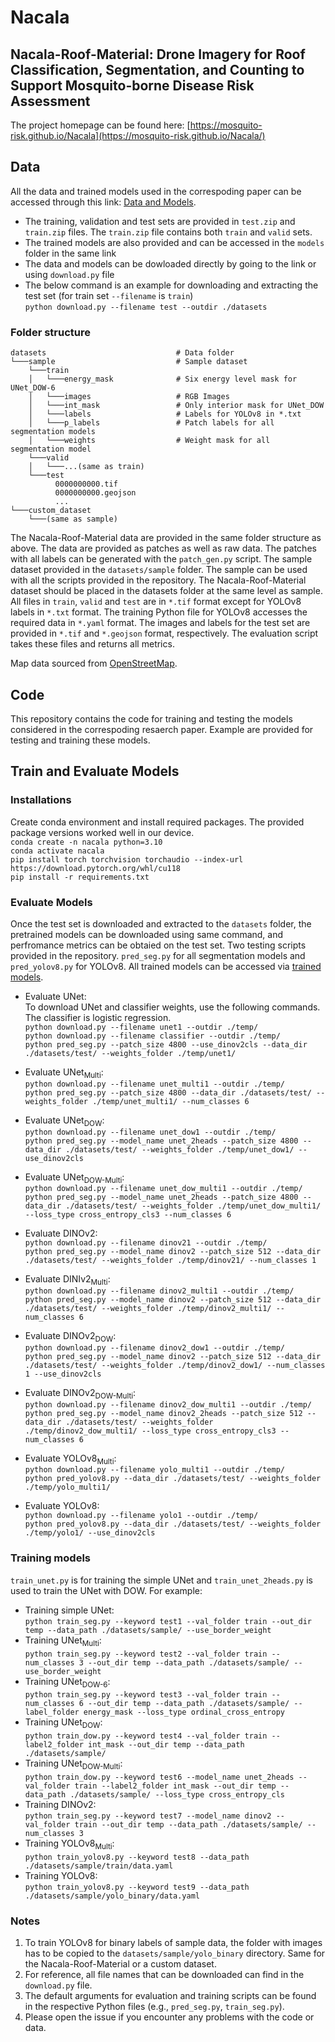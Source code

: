 # Nacala
## Nacala-Roof-Material: Drone Imagery for Roof Classification, Segmentation, and Counting to Support Mosquito-borne Disease Risk Assessment

The project homepage can be found here: [https://mosquito-risk.github.io/Nacala](https://mosquito-risk.github.io/Nacala/)

## Data
All the data and trained models used in the correspoding paper can be accessed through this link: [Data and Models](https://sid.erda.dk/sharelink/aHw1Pey5BC).
* The training, validation and test sets are provided in `test.zip` and `train.zip` files. The `train.zip` file contains both `train` and `valid` sets.
* The trained models are also provided and can be accessed in the `models` folder in the same link
* The data and models can be dowloaded directly by going to the link or using `download.py` file
* The below command is an example for downloading and extracting the test set (for train set `--filename` is `train`) <br />
  ```python download.py --filename test --outdir ./datasets``` <br />


### Folder structure
```
datasets                             # Data folder
└───sample                           # Sample dataset
    └───train
    │   └───energy_mask              # Six energy level mask for UNet_DOW-6
    │   └───images                   # RGB Images
    │   └───int_mask                 # Only interior mask for UNet_DOW
    │   └───labels                   # Labels for YOLOv8 in *.txt
    │   └───p_labels                 # Patch labels for all segmentation models
    │   └───weights                  # Weight mask for all segmentation model
    └───valid
    │   └───...(same as train)
    └───test
          0000000000.tif
          0000000000.geojson
          ...
└───custom_dataset 
    └───(same as sample)
```
The Nacala-Roof-Material data are provided in the same folder structure as above.
The data are provided as patches as well as raw data. The patches with all labels can be generated
with the `patch_gen.py` script.
The sample dataset provided in the `datasets/sample` folder.
The sample can be used with all the scripts provided in the repository.
The Nacala-Roof-Material dataset should be placed in the datasets folder at the same level as sample.
All files in `train`, `valid` and `test` are in `*.tif` format except for YOLOv8 labels in `*.txt` format.
The training Python file for YOLOv8 accesses the required data in `*.yaml` format.
The images and labels for the test set are provided in `*.tif` and `*.geojson` format, respectively.
The evaluation script takes these files and returns all metrics.

Map data sourced from [OpenStreetMap](https://www.openstreetmap.org/copyright).

## Code
This repository contains the code for training and testing the models considered in the correspoding resaerch paper.
Example are provided for testing and training these models.

## Train and Evaluate Models

### Installations
Create conda environment and install required packages. The provided package versions worked well in our device. <br>
`conda create -n nacala python=3.10` <br>
`conda activate nacala` <br>
`pip install torch torchvision torchaudio --index-url https://download.pytorch.org/whl/cu118` <br>
`pip install -r requirements.txt` <br>

### Evaluate Models
Once the test set is downloaded and extracted to the `datasets` folder,
the pretrained models can be downloaded using same command, and perfromance metrics can be obtaied on the test set.
Two testing scripts provided in the repository. `pred_seg.py` for all segmentation models
and `pred_yolov8.py` for YOLOv8.
All trained models can be accessed via [trained models](https://sid.erda.dk/sharelink/HF2srDrYEa).

* Evaluate UNet: <br />
To download UNet and classifier weights, use the following commands.
The classifier is logistic regression. <br>
```python download.py --filename unet1 --outdir ./temp/``` <br>
```python download.py --filename classifier --outdir ./temp/``` <br>
```python pred_seg.py --patch_size 4800 --use_dinov2cls --data_dir ./datasets/test/ --weights_folder ./temp/unet1/```

* Evaluate UNet<sub>Multi</sub>: <br>
```python download.py --filename unet_multi1 --outdir ./temp/``` <br>
```python pred_seg.py --patch_size 4800 --data_dir ./datasets/test/ --weights_folder ./temp/unet_multi1/ --num_classes 6``` <br>

* Evaluate UNet<sub>DOW</sub>: <br>
```python download.py --filename unet_dow1 --outdir ./temp/``` <br>
```python pred_seg.py --model_name unet_2heads --patch_size 4800 --data_dir ./datasets/test/ --weights_folder ./temp/unet_dow1/ --use_dinov2cls``` <br>

* Evaluate UNet<sub>DOW-Multi</sub>: <br>
```python download.py --filename unet_dow_multi1 --outdir ./temp/``` <br>
```python pred_seg.py --model_name unet_2heads --patch_size 4800 --data_dir ./datasets/test/ --weights_folder ./temp/unet_dow_multi1/ --loss_type cross_entropy_cls3 --num_classes 6``` <br>

* Evaluate DINOv2: <br>
```python download.py --filename dinov21 --outdir ./temp/``` <br>
```python pred_seg.py --model_name dinov2 --patch_size 512 --data_dir ./datasets/test/ --weights_folder ./temp/dinov21/ --num_classes 1``` <br>

* Evaluate DINIv2<sub>Multi</sub>: <br>
```python download.py --filename dinov2_multi1 --outdir ./temp/``` <br>
```python pred_seg.py --model_name dinov2 --patch_size 512 --data_dir ./datasets/test/ --weights_folder ./temp/dinov2_multi1/ --num_classes 6``` <br>

* Evaluate DINOv2<sub>DOW</sub>: <br>
```python download.py --filename dinov2_dow1 --outdir ./temp/``` <br>
```python pred_seg.py --model_name dinov2 --patch_size 512 --data_dir ./datasets/test/ --weights_folder ./temp/dinov2_dow1/ --num_classes 1 --use_dinov2cls``` <br>

* Evaluate DINOv2<sub>DOW-Multi</sub>: <br>
```python download.py --filename dinov2_dow_multi1 --outdir ./temp/``` <br>
```python pred_seg.py --model_name dinov2_2heads --patch_size 512 --data_dir ./datasets/test/ --weights_folder ./temp/dinov2_dow_multi1/ --loss_type cross_entropy_cls3 --num_classes 6``` <br>

* Evaluate YOLOv8<sub>Multi</sub>: <br>
```python download.py --filename yolo_multi1 --outdir ./temp/``` <br>
```python pred_yolov8.py --data_dir ./datasets/test/ --weights_folder ./temp/yolo_multi1/``` <br>
* Evaluate YOLOv8: <br>
```python download.py --filename yolo1 --outdir ./temp/``` <br>
```python pred_yolov8.py --data_dir ./datasets/test/ --weights_folder ./temp/yolo1/ --use_dinov2cls``` <br>

[//]: # (* Evaluate UNet<sub>2decoders</sub>: <br>)
[//]: # (```python download.py --filename unet_2d1 --outdir ./temp/``` <br>)
[//]: # (```python pred_unet.py --model_name unet_2decoders --patch_size 4800 --data_dir ./datasets/test/ --weights_folder ./temp/unet_2d1/ --use_dinov2cls``` <br>)


### Training models
`train_unet.py` is for training the simple UNet and `train_unet_2heads.py` is used to train the UNet with DOW.
For example:
* Training simple UNet: <br />
```python train_seg.py --keyword test1 --val_folder train --out_dir temp --data_path ./datasets/sample/ --use_border_weight```
* Training UNet<sub>Multi</sub>: <br />
```python train_seg.py --keyword test2 --val_folder train --num_classes 3 --out_dir temp --data_path ./datasets/sample/ --use_border_weight```
* Training UNet<sub>DOW-6</sub>: <br />
```python train_seg.py --keyword test3 --val_folder train --num_classes 6 --out_dir temp --data_path ./datasets/sample/ --label_folder energy_mask --loss_type ordinal_cross_entropy```
* Training UNet<sub>DOW</sub>: <br />
```python train_dow.py --keyword test4 --val_folder train --label2_folder int_mask --out_dir temp --data_path ./datasets/sample/```
* Training UNet<sub>DOW-Multi</sub>: <br />
```python train_dow.py --keyword test6 --model_name unet_2heads --val_folder train --label2_folder int_mask --out_dir temp --data_path ./datasets/sample/ --loss_type cross_entropy_cls```
* Training DINOv2: <br />
```python train_seg.py --keyword test7 --model_name dinov2 --val_folder train --out_dir temp --data_path ./datasets/sample/ --num_classes 3```
* Training YOLOv8<sub>Multi</sub>: <br />
```python train_yolov8.py --keyword test8 --data_path ./datasets/sample/train/data.yaml```
* Training YOLOv8: <br />
```python train_yolov8.py --keyword test9 --data_path ./datasets/sample/yolo_binary/data.yaml```

[//]: # (* Training UNet<sub>2decoders</sub>: <br />)
[//]: # (```python train_unet_2heads.py --keyword test5 --model_name unet_2decoders --val_folder train --label2_folder int_mask --out_dir temp --data_path ./datasets/sample/```)

### Notes
1. To train YOLOv8 for binary labels of sample data, the folder with images has to be copied to the `datasets/sample/yolo_binary` directory.
Same for the Nacala-Roof-Material or a custom dataset.
2. For reference, all file names that can be downloaded can find in the `download.py` file.
3. The default arguments for evaluation and training scripts can be found in the respective Python files (e.g., `pred_seg.py`, `train_seg.py`).
4. Please open the issue if you encounter any problems with the code or data.
